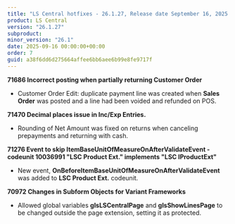 ```yaml
---
title: "LS Central hotfixes - 26.1.27, Release date September 16, 2025 - Hotfixes"
product: LS Central
version: "26.1.27"
subproduct: 
minor_version: "26.1"
date: 2025-09-16 00:00:00+00:00
order: 7
guid: a38f6dd6d275664affee6bb6aee6b99e8fe9717f
---
```


<strong>71686 Incorrect posting when partially returning Customer Order</strong>
<ul><li>Customer Order Edit: duplicate payment line was created when <b>Sales Order</b> was posted and a line had been voided and refunded on POS.</li></ul>
<strong>71470 Decimal places issue in Inc/Exp Entries.</strong>
<ul><li>Rounding of Net Amount was fixed on returns when canceling prepayments and returning with cash.</li></ul>
<strong>71276 Event to skip ItemBaseUnitOfMeasureOnAfterValidateEvent - codeunit 10036991 "LSC Product Ext." implements "LSC IProductExt"</strong>
<ul><li>New event, <b>OnBeforeItemBaseUnitOfMeasureOnAfterValidateEvent</b> was added to <b>LSC Product Ext.</b> codeunit.</li></ul>
<strong>70972 Changes in Subform Objects for Variant Frameworks</strong>
<ul><li>Allowed global variables <b>gIsLSCentralPage</b> and <b>gIsShowLinesPage</b> to be changed outside the page extension, setting it as protected.</li></ul>

